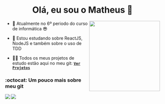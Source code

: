 <h1 align="center">Olá, eu sou o Matheus 👋</h1>

<img align='right' src="https://www.fabiosilvalima.net/wp-content/uploads/2017/04/fabiosilvalima-notfound.gif" width="230">

- 🏫 Atualmente no 6º periodo do curso de informática 😎

- 🌱 Estou estudando sobre ReactJS, NodeJS e também sobre o uso de TDD

- 👨‍💻 Todos os meus projetos de estudo estão aqui no meu git: <code><a align="center" href="https://github.com/MatheusINFO?tab=repositories"><strong>Ver Projetos</strong></a></code>


<h3 marginLeft:"150px">:octocat: Um pouco mais sobre meu git</h3>

<img align="left" src="https://github-readme-stats.vercel.app/api/top-langs/?username=matheusinfo&theme=cobalt" />
<img align="center" src="https://github-readme-stats.vercel.app/api?username=matheusinfo&show_icons=true&hide=contribs,issues&theme=cobalt" />

